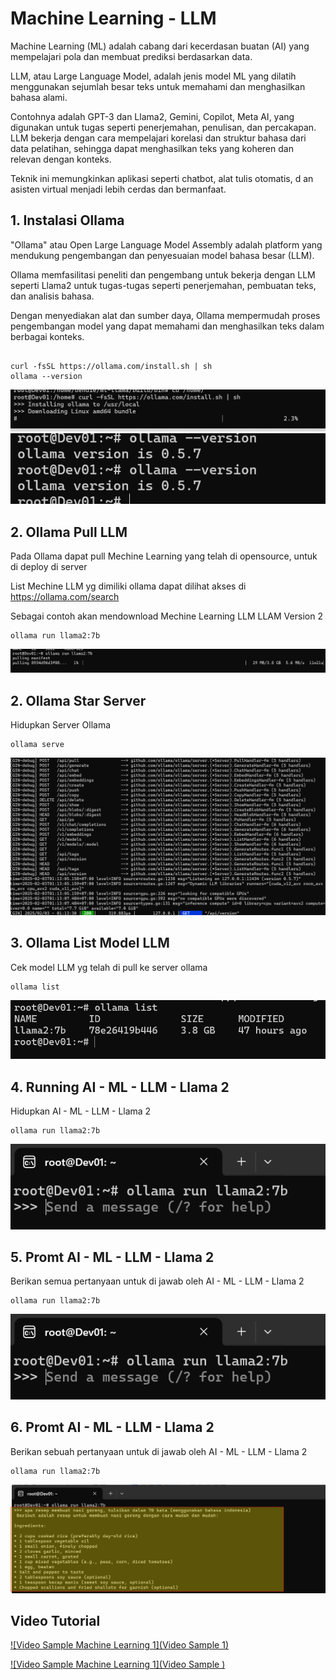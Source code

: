 # Machine Learning - LLM 

Machine Learning (ML) adalah cabang dari kecerdasan buatan (AI) yang mempelajari pola dan membuat prediksi 
berdasarkan data. 

LLM, atau Large Language Model, adalah jenis model ML yang dilatih menggunakan sejumlah besar teks untuk 
memahami dan menghasilkan bahasa alami. 

Contohnya adalah GPT-3 dan Llama2, Gemini, Copilot, Meta AI,  yang digunakan untuk tugas seperti penerjemahan, penulisan, dan percakapan. 
LLM bekerja dengan cara mempelajari korelasi dan struktur bahasa dari data pelatihan, 
sehingga dapat menghasilkan teks yang koheren dan relevan dengan konteks. 

Teknik ini memungkinkan aplikasi seperti chatbot, alat tulis otomatis, d
an asisten virtual menjadi lebih cerdas dan bermanfaat.


## 1. Instalasi Ollama

"Ollama" atau Open Large Language Model Assembly adalah platform yang mendukung pengembangan dan penyesuaian 
model bahasa besar (LLM). 

Ollama memfasilitasi peneliti dan pengembang untuk bekerja dengan LLM seperti Llama2 untuk tugas-tugas seperti 
penerjemahan, pembuatan teks, dan analisis bahasa. 

Dengan menyediakan alat dan sumber daya, Ollama mempermudah proses pengembangan model yang dapat memahami 
dan menghasilkan teks dalam berbagai konteks. 

<pre><code>
curl -fsSL https://ollama.com/install.sh | sh
ollama --version </code></pre>

![ss](./ss/ss-6-install-ollama.png)
![ss](./ss/ss-7-ollama-version.png)


## 2. Ollama Pull LLM 

Pada Ollama dapat pull Mechine Learning yang telah di opensource, untuk di deploy di server 

List Mechine LLM yg dimiliki ollama  dapat dilihat akses di https://ollama.com/search

Sebagai contoh akan mendownload Mechine Learning LLM LLAM Version 2

<pre><code>ollama run llama2:7b </code></pre>

![ss](./ss/ss-7-olama-pull.png)


## 2. Ollama Star Server

Hidupkan Server Ollama

<pre><code>ollama serve </code></pre>

![ss](./ss/ss-7-ollama-serve.png)


## 3. Ollama List Model LLM

Cek model LLM yg telah di pull ke server ollama

<pre><code>ollama list </code></pre>

![ss](./ss/ss-8-ollama-list.png)


## 4. Running AI - ML - LLM - Llama 2

Hidupkan AI - ML - LLM - Llama 2

<pre><code>ollama run llama2:7b</code></pre>

![ss](./ss/ss-9-ollama-run.png)


## 5. Promt  AI - ML - LLM - Llama 2

Berikan semua pertanyaan untuk di jawab oleh AI - ML - LLM - Llama 2

<pre><code>ollama run llama2:7b</code></pre>

![ss](./ss/ss-9-ollama-run.png)


## 6. Promt  AI - ML - LLM - Llama 2

Berikan sebuah pertanyaan untuk di jawab oleh AI - ML - LLM - Llama 2

<pre><code>ollama run llama2:7b</code></pre>

![ss](./ss/ss-9-ollama-run-sample.png)

## Video Tutorial

[![Video Sample Machine Learning 1](Video Sample 1)]("https://github.com/dendie-sanjaya/ai-ml-llm-ollama/blob/main/ss/ml-test-1.mp4")

[![Video Sample Machine Learning 1](Video Sample )]("https://github.com/dendie-sanjaya/ai-ml-llm-ollama/blob/main/ss/ml-test-2.mp4")












